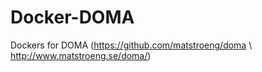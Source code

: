 # Docker-DOMA
Dockers for DOMA (https://github.com/matstroeng/doma \ http://www.matstroeng.se/doma/)
